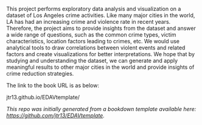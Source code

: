 This project performs exploratory data analysis and visualization on a dataset of Los Angeles crime activities. Like many major cities in the world, LA has had an increasing crime and violence rate in recent years. Therefore, the project aims to provide insights from the dataset and answer a wide range of questions, such as the common crime types, victim characteristics, location factors leading to crimes, etc. We would use analytical tools to draw correlations between violent events and related factors and create visualizations for better interpretations. We hope that by studying and understanding the dataset, we can generate and apply meaningful results to other major cities in the world and provide insights of crime reduction strategies.

The link to the book URL is as below:

jtr13.github.io/EDAVtemplate/


*This repo was initially generated from a bookdown template available here: https://github.com/jtr13/EDAVtemplate.*	


